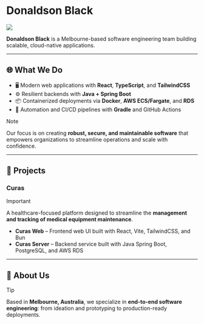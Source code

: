 # Donaldson Black

![](https://skillicons.dev/icons?i=aws,apple,neovim,ts,bun,react,java,gradle,docker)

**Donaldson Black** is a Melbourne-based software engineering team building scalable, cloud-native applications.  

---

## 🌐 What We Do
- 🖥️ Modern web applications with **React**, **TypeScript**, and **TailwindCSS**  
- ⚙️ Resilient backends with **Java + Spring Boot**  
- 📦 Containerized deployments via **Docker**, **AWS ECS/Fargate**, and **RDS**  
- 🚀 Automation and CI/CD pipelines with **Gradle** and GitHub Actions  

> [!NOTE]  
> Our focus is on creating **robust, secure, and maintainable software** that empowers organizations to streamline operations and scale with confidence.

---

## 📌 Projects

### **Curas**
> [!IMPORTANT]  
> A healthcare-focused platform designed to streamline the **management and tracking of medical equipment maintenance**.

- **Curas Web** – Frontend web UI built with React, Vite, TailwindCSS, and Bun  
- **Curas Server** – Backend service built with Java Spring Boot, PostgreSQL, and AWS RDS  

---

## 🏢 About Us
> [!TIP]  
> Based in **Melbourne, Australia**, we specialize in **end-to-end software engineering**: from ideation and prototyping to production-ready deployments.  
